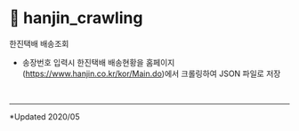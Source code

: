 # 🚚 hanjin_crawling
한진택배 배송조회
<br>

- 송장번호 입력시 한진택배 배송현황을 홈페이지(https://www.hanjin.co.kr/kor/Main.do)에서 크롤링하여 JSON 파일로 저장
<br>

* * *
*Updated 2020/05
